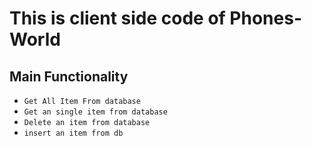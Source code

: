 # This is client side code of Phones-World
## Main Functionality
* `Get All Item From database`
* `Get an single item from database`
* `Delete an item from database`
* `insert an item from db`
